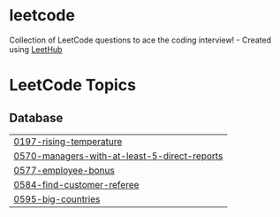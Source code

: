 # leetcode
Collection of LeetCode questions to ace the coding interview! - Created using [LeetHub](https://github.com/QasimWani/LeetHub)

<!---LeetCode Topics Start-->
# LeetCode Topics
## Database
|  |
| ------- |
| [0197-rising-temperature](https://github.com/patrycjamilo1/leetcode/tree/master/0197-rising-temperature) |
| [0570-managers-with-at-least-5-direct-reports](https://github.com/patrycjamilo1/leetcode/tree/master/0570-managers-with-at-least-5-direct-reports) |
| [0577-employee-bonus](https://github.com/patrycjamilo1/leetcode/tree/master/0577-employee-bonus) |
| [0584-find-customer-referee](https://github.com/patrycjamilo1/leetcode/tree/master/0584-find-customer-referee) |
| [0595-big-countries](https://github.com/patrycjamilo1/leetcode/tree/master/0595-big-countries) |
<!---LeetCode Topics End-->